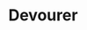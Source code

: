 ---
layout: hero
title: Devourer
spec: Raptor
class: Specialist
skill:
    name: Devour
    description: Attempts to devour an enemy randomly. Weak target will be eaten directly.
    stats:
        Cooldown: 60s
---